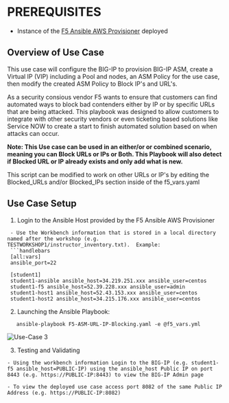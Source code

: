 # PREREQUISITES
- Instance of the [F5 Ansible AWS Provisioner](https://github.com/f5alliances/f5_provisioner) deployed

## Overview of Use Case
This use case will configure the BIG-IP to provision BIG-IP ASM, create a Virtual IP (VIP) including a Pool and nodes, an ASM Policy for the use case, then modify the created ASM Policy to Block IP's and URL's.  

As a security consious vendor F5 wants to ensure that customers can find automated ways to block bad contenders either by IP or by specific URLs that are being attacked.  This playbook was designed to allow customers to integrate with other security vendors or even ticketing based solutions like Service NOW to create a start to finish automated solution based on when attacks can occur. 

**Note: This Use case can be used in an either/or or combined scenario, meaning you can Block URLs or IPs or Both.  This Playbook will also detect if Blocked URL or IP already exists and only add what is new.**

This script can be modified to work on other URLs or IP's by editing the Blocked_URLs and/or Blocked_IPs section inside of the f5_vars.yaml
  
## Use Case Setup

1. Login to the Ansible Host provided by the F5 Ansible AWS Provisioner 
  ```
   - Use the Workbench information that is stored in a local directory named after the workshop (e.g. TESTWORKSHOP1/instructor_inventory.txt).  Example:
   ```handlebars
   [all:vars]
   ansible_port=22

   [student1]
   student1-ansible ansible_host=34.219.251.xxx ansible_user=centos 
   student1-f5 ansible_host=52.39.228.xxx ansible_user=admin
   student1-host1 ansible_host=52.43.153.xxx ansible_user=centos
   student1-host2 ansible_host=34.215.176.xxx ansible_user=centos
   ```

2. Launching the Ansible Playbook:
```
   ansible-playbook F5-ASM-URL-IP-Blocking.yaml -e @f5_vars.yml
```
![Use-Case 3](../images/UseCase3-960.gif)
 
3. Testing and Validating 
```
- Using the workbench information Login to the BIG-IP (e.g. student1-f5 ansible_host=PUBLIC-IP) using the ansible_host Public IP on port 8443 (e.g. https://PUBLIC-IP:8443) to view the BIG-IP Admin page 
  
- To view the deployed use case access port 8082 of the same Public IP Address (e.g. https://PUBLIC-IP:8082) 
``` 
